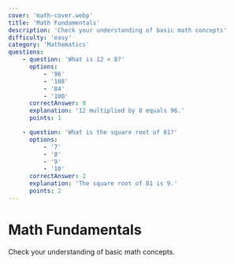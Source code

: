 ```yaml
---
cover: 'math-cover.webp'
title: 'Math Fundamentals'
description: 'Check your understanding of basic math concepts'
difficulty: 'easy'
category: 'Mathematics'
questions:
    - question: 'What is 12 × 8?'
      options:
          - '96'
          - '108'
          - '84'
          - '100'
      correctAnswer: 0
      explanation: '12 multiplied by 8 equals 96.'
      points: 1

    - question: 'What is the square root of 81?'
      options:
          - '7'
          - '8'
          - '9'
          - '10'
      correctAnswer: 2
      explanation: 'The square root of 81 is 9.'
      points: 2
---
```


# Math Fundamentals

Check your understanding of basic math concepts.
